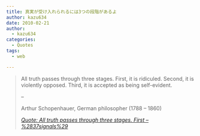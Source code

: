 ```yaml
---
title: 真実が受け入れられるには3つの段階があるよ
author: kazu634
date: 2010-02-21
author:
  - kazu634
categories:
  - Quotes
tags:
  - web

---
```

<div class="section">
<blockquote title="Quote" cite="http://37signals.com/svn/posts/2175-all-truth-passes-through-three-stages-first">
<p>
      All truth passes through three stages. First, it is ridiculed. Second, it is violently opposed. Third, it is accepted as being self-evident.
</p>
    
<p>
      &#8211;
</p>
    
<p>
      Arthur Schopenhauer, German philosopher (1788 &#8211; 1860)
</p>
    
<p>
<cite><a href="http://37signals.com/svn/posts/2175-all-truth-passes-through-three-stages-first" onclick="__gaTracker('send', 'event', 'outbound-article', 'http://37signals.com/svn/posts/2175-all-truth-passes-through-three-stages-first', 'Quote: All truth passes through three stages. First &#8211; %2837signals%29');" target="_blank">Quote: All truth passes through three stages. First &#8211; %2837signals%29</a></cite>
</p>
</blockquote>
</div>
